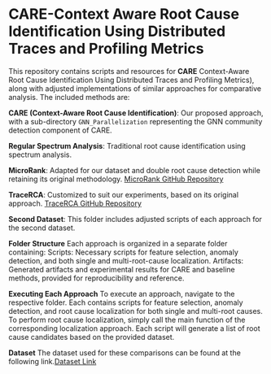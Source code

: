 # CARE-Context Aware Root Cause Identification Using Distributed Traces and Profiling Metrics
This repository contains scripts and resources for **CARE** Context-Aware Root Cause Identification Using Distributed Traces and Profiling Metrics), along with adjusted implementations of similar approaches for comparative analysis. The included methods are:

**CARE (Context-Aware Root Cause Identification)**: Our proposed approach, with a sub-directory `GNN_Parallelization` representing the GNN community detection component of CARE.

**Regular Spectrum Analysis**: Traditional root cause identification using spectrum analysis.

**MicroRank**: Adapted for our dataset and double root cause detection while retaining its original methodology. [MicroRank GitHub Repository](https://github.com/IntelligentDDS/MicroRank/tree/main)

**TraceRCA**: Customized to suit our experiments, based on its original approach. [TraceRCA GitHub Repository]([https://github.com/IntelligentDDS/MicroRank/tree/main](https://github.com/NetManAIOps/TraceRCA?tab=readme-ov-file))

**Second Dataset**: This folder includes adjusted scripts of each approach for the second dataset.



**Folder Structure**
Each approach is organized in a separate folder containing:
Scripts: Necessary scripts for feature selection, anomaly detection, and both single and multi-root-cause localization.
Artifacts: Generated artifacts and experimental results for CARE and baseline methods, provided for reproducibility and reference.



**Executing Each Approach**
To execute an approach, navigate to the respective folder. Each contains scripts for feature selection, anomaly detection, and root cause localization for both single and multi-root causes. To perform root cause localization, simply call the main function of the corresponding localization approach. Each script will generate a list of root cause candidates based on the provided dataset.



**Dataset**
The dataset used for these comparisons can be found at the following link.[Dataset Link](https://onedrive.live.com/?authkey=%21AAUszKmCUiodw94&id=BF4BCE76A3C5838D%21108&cid=BF4BCE76A3C5838D)
